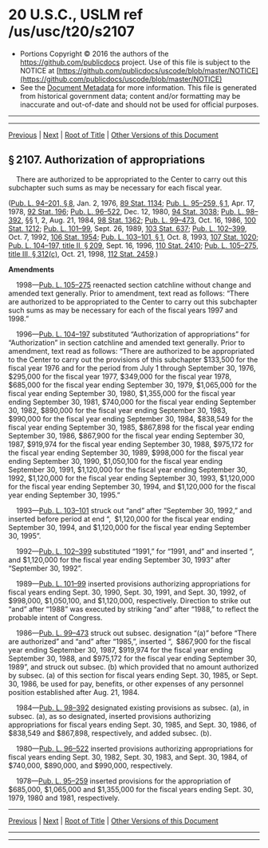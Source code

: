 ---
---

# 20 U.S.C., USLM ref /us/usc/t20/s2107

* Portions Copyright © 2016 the authors of the https://github.com/publicdocs project.
  Use of this file is subject to the NOTICE at [https://github.com/publicdocs/uscode/blob/master/NOTICE](https://github.com/publicdocs/uscode/blob/master/NOTICE)
* See the [Document Metadata](././../../../../..//README.md) for more information.
  This file is generated from historical government data; content and/or formatting may be inaccurate and out-of-date and should not be used for official purposes.

----------
----------

[Previous](./../../../../..//us/usc/t20/ch43/schI/m__us_usc_t20_s2106.md) | [Next](./../../../../..//us/usc/t20/ch43/schII/m__us_usc_t20_ch43_schII.md) | [Root of Title](./../../../../../) | [Other Versions of this Document](https://publicdocs.github.io/go/links?ns=uslm&ref=%2Fus%2Fusc%2Ft20%2Fs2107)

## § 2107. Authorization of appropriations

    There are authorized to be appropriated to the Center to carry out this subchapter such sums as may be necessary for each fiscal year.

([Pub. L. 94–201, § 8][/us/pl/94/201/s8], Jan. 2, 1976, [89 Stat. 1134][/us/stat/89/1134]; [Pub. L. 95–259, § 1][/us/pl/95/259/s1], Apr. 17, 1978, [92 Stat. 196][/us/stat/92/196]; [Pub. L. 96–522][/us/pl/96/522], Dec. 12, 1980, [94 Stat. 3038][/us/stat/94/3038]; [Pub. L. 98–392][/us/pl/98/392], §§ 1, 2, Aug. 21, 1984, [98 Stat. 1362][/us/stat/98/1362]; [Pub. L. 99–473][/us/pl/99/473], Oct. 16, 1986, [100 Stat. 1212][/us/stat/100/1212]; [Pub. L. 101–99][/us/pl/101/99], Sept. 26, 1989, [103 Stat. 637][/us/stat/103/637]; [Pub. L. 102–399][/us/pl/102/399], Oct. 7, 1992, [106 Stat. 1954][/us/stat/106/1954]; [Pub. L. 103–101, § 1][/us/pl/103/101/s1], Oct. 8, 1993, [107 Stat. 1020][/us/stat/107/1020]; [Pub. L. 104–197, title II, § 209][/us/pl/104/197/s209], Sept. 16, 1996, [110 Stat. 2410][/us/stat/110/2410]; [Pub. L. 105–275, title III, § 312(c)][/us/pl/105/275/s312/c], Oct. 21, 1998, [112 Stat. 2459][/us/stat/112/2459].)

 __Amendments__ 

    1998—[Pub. L. 105–275][/us/pl/105/275] reenacted section catchline without change and amended text generally. Prior to amendment, text read as follows: “There are authorized to be appropriated to the Center to carry out this subchapter such sums as may be necessary for each of the fiscal years 1997 and 1998.”

    1996—[Pub. L. 104–197][/us/pl/104/197] substituted “Authorization of appropriations” for “Authorization” in section catchline and amended text generally. Prior to amendment, text read as follows: “There are authorized to be appropriated to the Center to carry out the provisions of this subchapter $133,500 for the fiscal year 1976 and for the period from July 1 through September 30, 1976, $295,000 for the fiscal year 1977, $349,000 for the fiscal year 1978, $685,000 for the fiscal year ending September 30, 1979, $1,065,000 for the fiscal year ending September 30, 1980, $1,355,000 for the fiscal year ending September 30, 1981, $740,000 for the fiscal year ending September 30, 1982, $890,000 for the fiscal year ending September 30, 1983, $990,000 for the fiscal year ending September 30, 1984, $838,549 for the fiscal year ending September 30, 1985, $867,898 for the fiscal year ending September 30, 1986, $867,900 for the fiscal year ending September 30, 1987, $919,974 for the fiscal year ending September 30, 1988, $975,172 for the fiscal year ending September 30, 1989, $998,000 for the fiscal year ending September 30, 1990, $1,050,100 for the fiscal year ending September 30, 1991, $1,120,000 for the fiscal year ending September 30, 1992, $1,120,000 for the fiscal year ending September 30, 1993, $1,120,000 for the fiscal year ending September 30, 1994, and $1,120,000 for the fiscal year ending September 30, 1995.”

    1993—[Pub. L. 103–101][/us/pl/103/101] struck out “and” after “September 30, 1992,” and inserted before period at end “, $1,120,000 for the fiscal year ending September 30, 1994, and $1,120,000 for the fiscal year ending September 30, 1995”.

    1992—[Pub. L. 102–399][/us/pl/102/399] substituted “1991,” for “1991, and” and inserted “, and $1,120,000 for the fiscal year ending September 30, 1993” after “September 30, 1992”.

    1989—[Pub. L. 101–99][/us/pl/101/99] inserted provisions authorizing appropriations for fiscal years ending Sept. 30, 1990, Sept. 30, 1991, and Sept. 30, 1992, of $998,000, $1,050,100, and $1,120,000, respectively. Direction to strike out “and” after “1988” was executed by striking “and” after “1988,” to reflect the probable intent of Congress.

    1986—[Pub. L. 99–473][/us/pl/99/473] struck out subsec. designation “(a)” before “There are authorized” and “and” after “1985,”, inserted “, $867,900 for the fiscal year ending September 30, 1987, $919,974 for the fiscal year ending September 30, 1988, and $975,172 for the fiscal year ending September 30, 1989”, and struck out subsec. (b) which provided that no amount authorized by subsec. (a) of this section for fiscal years ending Sept. 30, 1985, or Sept. 30, 1986, be used for pay, benefits, or other expenses of any personnel position established after Aug. 21, 1984.

    1984—[Pub. L. 98–392][/us/pl/98/392] designated existing provisions as subsec. (a), in subsec. (a), as so designated, inserted provisions authorizing appropriations for fiscal years ending Sept. 30, 1985, and Sept. 30, 1986, of $838,549 and $867,898, respectively, and added subsec. (b).

    1980—[Pub. L. 96–522][/us/pl/96/522] inserted provisions authorizing appropriations for fiscal years ending Sept. 30, 1982, Sept. 30, 1983, and Sept. 30, 1984, of $740,000, $890,000, and $990,000, respectively.

    1978—[Pub. L. 95–259][/us/pl/95/259] inserted provisions for the appropriation of $685,000, $1,065,000 and $1,355,000 for the fiscal years ending Sept. 30, 1979, 1980 and 1981, respectively.

----------

[Previous](./../../../../..//us/usc/t20/ch43/schI/m__us_usc_t20_s2106.md) | [Next](./../../../../..//us/usc/t20/ch43/schII/m__us_usc_t20_ch43_schII.md) | [Root of Title](./../../../../../) | [Other Versions of this Document](https://publicdocs.github.io/go/links?ns=uslm&ref=%2Fus%2Fusc%2Ft20%2Fs2107)

----------
----------

[/us/pl/94/201/s8]: https://publicdocs.github.io/go/links?ns=uslm&ref=%2Fus%2Fpl%2F94%2F201%2Fs8
[/us/stat/89/1134]: https://publicdocs.github.io/go/links?ns=uslm&ref=%2Fus%2Fstat%2F89%2F1134
[/us/pl/95/259/s1]: https://publicdocs.github.io/go/links?ns=uslm&ref=%2Fus%2Fpl%2F95%2F259%2Fs1
[/us/stat/92/196]: https://publicdocs.github.io/go/links?ns=uslm&ref=%2Fus%2Fstat%2F92%2F196
[/us/pl/96/522]: https://publicdocs.github.io/go/links?ns=uslm&ref=%2Fus%2Fpl%2F96%2F522
[/us/stat/94/3038]: https://publicdocs.github.io/go/links?ns=uslm&ref=%2Fus%2Fstat%2F94%2F3038
[/us/pl/98/392]: https://publicdocs.github.io/go/links?ns=uslm&ref=%2Fus%2Fpl%2F98%2F392
[/us/stat/98/1362]: https://publicdocs.github.io/go/links?ns=uslm&ref=%2Fus%2Fstat%2F98%2F1362
[/us/pl/99/473]: https://publicdocs.github.io/go/links?ns=uslm&ref=%2Fus%2Fpl%2F99%2F473
[/us/stat/100/1212]: https://publicdocs.github.io/go/links?ns=uslm&ref=%2Fus%2Fstat%2F100%2F1212
[/us/pl/101/99]: https://publicdocs.github.io/go/links?ns=uslm&ref=%2Fus%2Fpl%2F101%2F99
[/us/stat/103/637]: https://publicdocs.github.io/go/links?ns=uslm&ref=%2Fus%2Fstat%2F103%2F637
[/us/pl/102/399]: https://publicdocs.github.io/go/links?ns=uslm&ref=%2Fus%2Fpl%2F102%2F399
[/us/stat/106/1954]: https://publicdocs.github.io/go/links?ns=uslm&ref=%2Fus%2Fstat%2F106%2F1954
[/us/pl/103/101/s1]: https://publicdocs.github.io/go/links?ns=uslm&ref=%2Fus%2Fpl%2F103%2F101%2Fs1
[/us/stat/107/1020]: https://publicdocs.github.io/go/links?ns=uslm&ref=%2Fus%2Fstat%2F107%2F1020
[/us/pl/104/197/s209]: https://publicdocs.github.io/go/links?ns=uslm&ref=%2Fus%2Fpl%2F104%2F197%2Fs209
[/us/stat/110/2410]: https://publicdocs.github.io/go/links?ns=uslm&ref=%2Fus%2Fstat%2F110%2F2410
[/us/pl/105/275/s312/c]: https://publicdocs.github.io/go/links?ns=uslm&ref=%2Fus%2Fpl%2F105%2F275%2Fs312%2Fc
[/us/stat/112/2459]: https://publicdocs.github.io/go/links?ns=uslm&ref=%2Fus%2Fstat%2F112%2F2459
[/us/pl/105/275]: https://publicdocs.github.io/go/links?ns=uslm&ref=%2Fus%2Fpl%2F105%2F275
[/us/pl/104/197]: https://publicdocs.github.io/go/links?ns=uslm&ref=%2Fus%2Fpl%2F104%2F197
[/us/pl/103/101]: https://publicdocs.github.io/go/links?ns=uslm&ref=%2Fus%2Fpl%2F103%2F101
[/us/pl/102/399]: https://publicdocs.github.io/go/links?ns=uslm&ref=%2Fus%2Fpl%2F102%2F399
[/us/pl/101/99]: https://publicdocs.github.io/go/links?ns=uslm&ref=%2Fus%2Fpl%2F101%2F99
[/us/pl/99/473]: https://publicdocs.github.io/go/links?ns=uslm&ref=%2Fus%2Fpl%2F99%2F473
[/us/pl/98/392]: https://publicdocs.github.io/go/links?ns=uslm&ref=%2Fus%2Fpl%2F98%2F392
[/us/pl/96/522]: https://publicdocs.github.io/go/links?ns=uslm&ref=%2Fus%2Fpl%2F96%2F522
[/us/pl/95/259]: https://publicdocs.github.io/go/links?ns=uslm&ref=%2Fus%2Fpl%2F95%2F259


